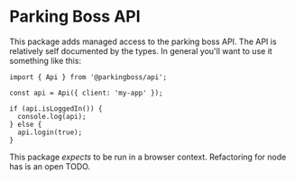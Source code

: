 # Parking Boss API

This package adds managed access to the parking boss API. The API is relatively
self documented by the types. In general you'll want to use it something like
this:

```
import { Api } from '@parkingboss/api';

const api = Api({ client: 'my-app' });

if (api.isLoggedIn()) {
  console.log(api);
} else {
  api.login(true);
}
```

This package _expects_ to be run in a browser context. Refactoring for node has
is an open TODO.